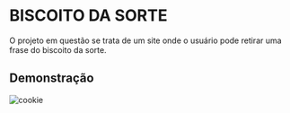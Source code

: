 # BISCOITO DA SORTE

O projeto em questão se trata de um site onde o usuário pode retirar uma frase do biscoito da sorte. 

## Demonstração

![cookie](https://user-images.githubusercontent.com/72715175/215631408-6ce83393-94ec-457a-8191-594f288127d4.gif)

